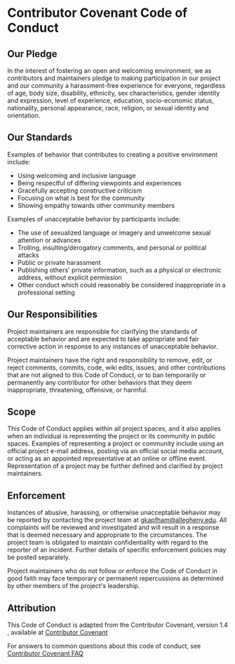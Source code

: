 # Contributor Covenant Code of Conduct

## Our Pledge

In the interest of fostering an open and welcoming environment, we as
contributors and maintainers pledge to making participation
in our project and our community a harassment-free experience for everyone,
regardless of age, body size, disability, ethnicity,
sex characteristics, gender identity and expression, level of experience,
education, socio-economic status, nationality, personal
appearance, race, religion, or sexual identity and orientation.

## Our Standards

Examples of behavior that contributes to creating a positive
environment include:

- Using welcoming and inclusive language
- Being respectful of differing viewpoints and experiences
- Gracefully accepting constructive criticism
- Focusing on what is best for the community
- Showing empathy towards other community members

Examples of unacceptable behavior by participants include:

- The use of sexualized language or imagery and unwelcome
sexual attention or advances
- Trolling, insulting/derogatory comments, and personal or political attacks
- Public or private harassment
- Publishing others' private information, such as a physical or electronic address,
without explicit permission
- Other conduct which could reasonably be considered inappropriate in a
professional setting

## Our Responsibilities

Project maintainers are responsible for clarifying the standards of acceptable
behavior and are expected to take appropriate
and fair corrective action in response to any instances of unacceptable behavior.

Project maintainers have the right and responsibility to remove, edit, or reject
comments, commits, code, wiki edits, issues,
and other contributions that are not aligned to this Code of Conduct, or to ban
temporarily or permanently any contributor
for other behaviors that they deem inappropriate, threatening, offensive, or harmful.

## Scope

This Code of Conduct applies within all project spaces, and it also applies when
an individual is representing the project
or its community in public spaces. Examples of representing a project or community
include using an official project e-mail
address, posting via an official social media account, or acting as an appointed
representative at an online or offline event.
Representation of a project may be further defined and clarified by project maintainers.

## Enforcement

Instances of abusive, harassing, or otherwise unacceptable behavior may be reported
by contacting the project team at
gkapfham@allegheny.edu. All complaints will be reviewed and investigated and will
result in a response that is deemed
necessary and appropriate to the circumstances. The project team is obligated to
maintain confidentiality with regard
to the reporter of an incident. Further details of specific enforcement policies
may be posted separately.

Project maintainers who do not follow or enforce the Code of Conduct in good faith
may face temporary or permanent
repercussions as determined by other members of the project's leadership.

## Attribution

This Code of Conduct is adapted from the Contributor Covenant, version 1.4
, available at 
[Contributor Covenant](https://www.contributor-covenant.org/version/1/4/code-of-conduct.html)

For answers to common questions about this code of conduct,
see [Contributor Covenant FAQ](https://www.contributor-covenant.org/faq)
